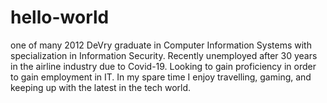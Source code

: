 # hello-world
one of many
2012 DeVry graduate in Computer Information Systems with specialization in Information Security. Recently unemployed after 30 years in the airline industry due to Covid-19. Looking to gain proficiency in order to gain employment in IT. In my spare time I enjoy travelling, gaming, and keeping up with the latest in the tech world.
